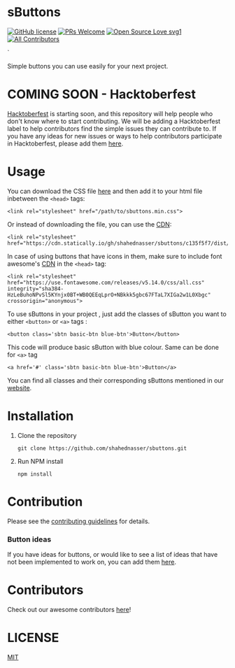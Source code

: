 # sButtons
[![GitHub license](https://img.shields.io/github/license/Naereen/StrapDown.js.svg)](./LICENSE.md)
 [![PRs Welcome](https://img.shields.io/badge/PRs-welcome-brightgreen.svg?style=flat-square)](./CONTRIBUTING.md) [![Open Source Love svg1](https://badges.frapsoft.com/os/v1/open-source.svg?v=103)](./CONTRIBUTING.md) <!-- ALL-CONTRIBUTORS-BADGE:START - Do not remove or modify this section -->
[![All Contributors](https://img.shields.io/badge/all_contributors-59-orange.svg?style=flat-square)](./CONTRIBUTORS.md)
<!-- ALL-CONTRIBUTORS-BADGE:END --> 
`
  
Simple buttons you can use easily for your next project.

# COMING SOON - Hacktoberfest

[Hacktoberfest](https://hacktoberfest.digitalocean.com/) is starting soon, and this repository will help people who don't know where to start contributing. We will be adding a Hacktoberfest label to help contributors find the simple issues they can contribute to. If you have any ideas for new issues or ways to help contributors participate in Hacktoberfest, please add them [here](https://github.com/shahednasser/sbuttons/issues/161).

# Usage
You can download the CSS file [here](https://cdn.statically.io/gh/shahednasser/sbuttons/c135f5f7/dist/sbuttons.min.css) and then add it to your html file inbetween the `<head>` tags:

```
<link rel="stylesheet" href="/path/to/sbuttons.min.css">
```

Or instead of downloading the file, you can use the [CDN](https://cdn.statically.io/gh/shahednasser/sbuttons/c135f5f7/dist/sbuttons.min.css):

```
<link rel="stylesheet" href="https://cdn.statically.io/gh/shahednasser/sbuttons/c135f5f7/dist/sbuttons.min.css">
```

In case of using buttons that have icons in them, make sure to include font awesome's [CDN](https://use.fontawesome.com/releases/v5.14.0/css/all.css) in the `<head>` tag:

```
<link rel="stylesheet" href="https://use.fontawesome.com/releases/v5.14.0/css/all.css" integrity="sha384-HzLeBuhoNPvSl5KYnjx0BT+WB0QEEqLprO+NBkkk5gbc67FTaL7XIGa2w1L0Xbgc" crossorigin="anonymous">
```
To use sButtons in your project , just add the classes of sButton you want to either  ```<button>``` or ```<a>``` tags :

```
<button class='sbtn basic-btn blue-btn'>Button</button>
```
This code will produce basic sButton with blue colour. Same can be done for ```<a>``` tag

```
<a href='#' class='sbtn basic-btn blue-btn'>Button</a>
```
You can find all classes and their corresponding sButtons mentioned in our [website](https://shahednasser.github.io/sbuttons/). 

# Installation

1. Clone the repository
   ```
   git clone https://github.com/shahednasser/sbuttons.git
   ```
2. Run NPM install
   ```
   npm install
   ```

# Contribution

Please see the [contributing guidelines](./CONTRIBUTING.md) for details.

### Button ideas

If you have ideas for buttons, or would like to see a list of ideas that have not been implemented to work on, you can add them [here](./BUTTON_IDEAS.md).

# Contributors

Check out our awesome contributors [here](./CONTRIBUTORS.md)!

# LICENSE

[MIT](./LICENSE)
